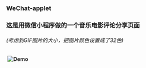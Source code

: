 ### WeChat-applet
### 这是用微信小程序做的一个音乐电影评论分享页面 
###### (考虑到GIF图片的大小，把图片颜色设置成了32色)
####  ![Demo](https://ainytong920920.github.io/WeChat-applet/demo.gif)
